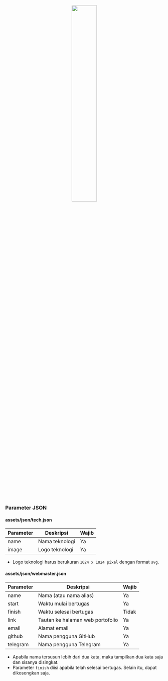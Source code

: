 # <p align="center"><img width="40%" src="https://developers.kweeksnews.com/assets/images/kweeksdev.svg"></p>

### Parameter JSON

#### assets/json/tech.json

| Parameter | Deskripsi      | Wajib |
| --------- | -------------- | ----- |
| name      | Nama teknologi | Ya    |
| image     | Logo teknologi | Ya    |

- Logo teknologi harus berukuran `1024 x 1024 pixel` dengan format `svg`.

#### assets/json/webmaster.json

| Parameter | Deskripsi                        | Wajib |
| --------- | -------------------------------- | ----- |
| name      | Nama (atau nama alias)           | Ya    |
| start     | Waktu mulai bertugas             | Ya    |
| finish    | Waktu selesai bertugas           | Tidak |
| link      | Tautan ke halaman web portofolio | Ya    |
| email     | Alamat email                     | Ya    |
| github    | Nama pengguna GitHub             | Ya    |
| telegram  | Nama pengguna Telegram           | Ya    |

- Apabila nama tersusun lebih dari dua kata, maka tampilkan dua kata saja dan sisanya disingkat.
- Parameter `finish` diisi apabila telah selesai bertugas. Selain itu, dapat dikosongkan saja.
